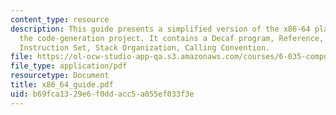 ```yaml
---
content_type: resource
description: This guide presents a simplified version of the x86-64 platform, for
  the code-generation project. It contains a Decaf program, Reference, Registers,
  Instruction Set, Stack Organization, Calling Convention.
file: https://ol-ocw-studio-app-qa.s3.amazonaws.com/courses/6-035-computer-language-engineering-sma-5502-fall-2005/b69fca1329e6f0ddacc5a055ef033f3e_x86_64_guide.pdf
file_type: application/pdf
resourcetype: Document
title: x86_64_guide.pdf
uid: b69fca13-29e6-f0dd-acc5-a055ef033f3e
---
```

